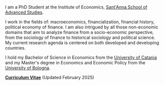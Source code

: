 I am a PhD Student at the Institute of Economics, [Sant'Anna School of Advanced Studies](https://www.santannapisa.it/en).

I work in the fields of: macroeconomics, financialization, financial history, political economy of finance. I am also intrigued by all those non-economic domains that aim to analyze finance from a socio-economic perspective, from the sociology of finance to historical sociology and political science. My current research agenda is centered on both developed and developing countries.

I hold my Bachelor of Science in Economics from the [University of Catania](https://www.unict.it/en) and my Master's degree in Economics and Economic Policy from the [University of Bologna](https://www.unibo.it/en/homepage).

__[Curriculum Vitae](/pdf/Rao_CV_latest.pdf")__ (Updated February 2025)
